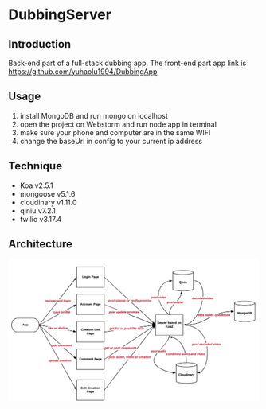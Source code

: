 # DubbingServer

## Introduction
Back-end part of a full-stack dubbing app. The front-end part app link is https://github.com/yuhaolu1994/DubbingApp

## Usage
1. install MongoDB and run mongo on localhost
2. open the project on Webstorm and run node app in terminal
3. make sure your phone and computer are in the same WIFI
4. change the baseUrl in config to your current ip address

## Technique
- Koa v2.5.1
- mongoose v5.1.6
- cloudinary v1.11.0
- qiniu v7.2.1
- twilio v3.17.4


## Architecture
![](https://github.com/yuhaolu1994/DubbingServer/blob/master/art/server_operation.png)
